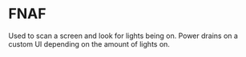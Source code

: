 # FNAF

Used to scan a screen and look for lights being on. Power drains on a custom UI depending on the amount of lights on. 
